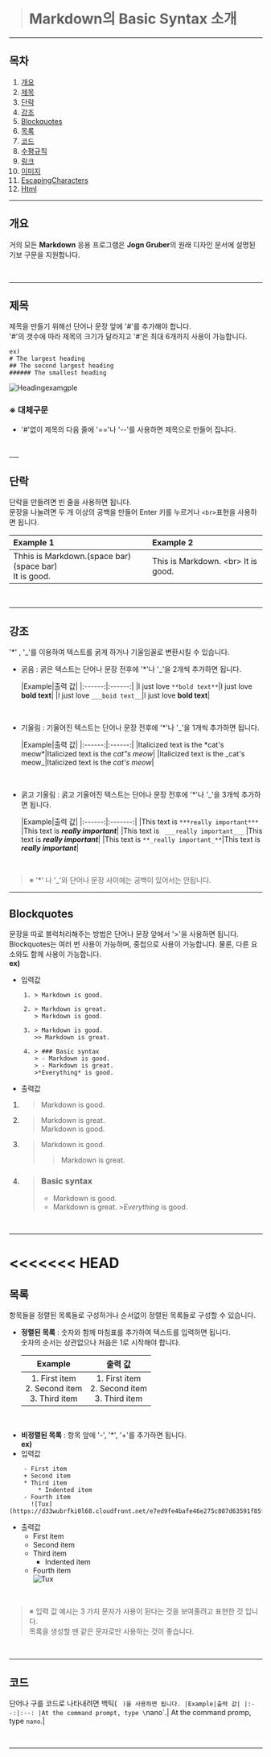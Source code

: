 > # Markdown의 Basic Syntax 소개

___

## **목차**
1. [개요](##개요)
2. [제목](##제목)
3. [단락](##단락)
4. [강조](##강조)
5. [Blockquotes](##Blockquotes)
6. [목록](##목록)
7. [코드](##코드)
8. [수평규칙](##수평규칙)
9. [링크](##링크)
10. [이미지](##이미지)
11. [EscapingCharacters](##EscapingCharacters)
12. [Html](##Html)


___

## **개요**
거의 모든 **Markdown** 응용 프로그램은 **Jogn Gruber**의 원래 디자인 문서에 설명된 기보 구문을 지원합니다.

<br>

___

## **제목**
제목을 만들기 위해선 단어나 문장 앞에 '#'를 추가해야 합니다. <br>
'#'의 갯수에 따라 제목의 크기가 달라지고 '#'은 최대 6개까지 사용이 가능합니다.

    ex)
    # The largest heading
    ## The second largest heading
    ###### The smallest heading

![Headingexamgple](https://docs.github.com/assets/images/help/writing/headings-rendered.png)

### ※ 대체구문
* '#'없이 제목의 다음 줄에 '=='나 '--'를 사용하면 제목으로 만들어 집니다.

<br>
___

## **단락**
단락을 만들려면 빈 줄을 사용하면 됩니다.  
문장을 나눌려면 두 개 이상의 공백을 만들어 Enter 키를 누르거나 `<br>`표현을 사용하면 됩니다.

|Example 1|Example 2|
|:--|:--|
|Thhis is Markdown.(space bar)(space bar) <br> It is good.|This is Markdown. \<br> It is good.

<br>

___

## **강조**
'*' , '_'를 이용하여 텍스트를 굵게 하거나 기울임꼴로 변환시킬 수 있습니다.

* 굵음 : 굵은 텍스트는 단어나 문장 전후에 '*'나 '_'을 2개씩 추가하면 됩니다.

  |Example|출력 값|
      |:------:|:------:|
  |I just love `**bold text**`|I just love **bold text**|
  |I just love `___boid text__`|I just love __bold text__|
<br>

* 기울림 :  기울어진 텍스트는 단어나 문장 전후에 '*'나 '_'을 1개씩 추가하면 됩니다.

  |Example|출력 값|
      |:------:|:------:|
  |Italicized text is the \*cat's meow*|Italicized text is the *cat"s meow*|
  |Italicized text is the \_cat's meow_|Italicized text is the _cat's meow_|
<br>

* 굵고 기울림 : 굵고 기울어진 텍스트는 단어나 문장 전후에 '*'나 '_'을 3개씩 추가하면 됩니다.

  |Example|출력 값|
      |:------:|:-------:|
  |This text is `***really important***` |This text is ***really important***|
  |This text is ` ___really important___`  |This text is ___really important___|
  |This text is `**_really important_**`|This text is **_really important_**|
<br>

> ※ '*' 나 '_'와 단어나 문장 사이에는 공백이 있어서는 안됩니다.
___

## **Blockquotes**
문장을 따로 블럭처리해주는 방법은 단어나 문장 앞에서 '>'을 사용하면 됩니다. Blockquotes는 여러 번 사용이 가능하며, 중첩으로 사용이 가능합니다. 물론, 다른 요소와도 함께 사용이 가능합니다.  
**ex)**
* 입력값
``` 
    1. > Markdown is good.  

    2. > Markdown is great.  
       > Markdown is good.  

    3. > Markdown is good.
       >> Markdown is great.  

    4. > ### Basic syntax
       > - Markdown is good.
       > - Markdown is great.
       >*Everything* is good.
```
* 출력값
1. > Markdown is good.

2. > Markdown is great.  
   > Markdown is good.

3. > Markdown is good.
   >> Markdown is great.

4. > ### **Basic syntax**
   > - Markdown is good.
   > - Markdown is great.
       >*Everything* is good.

<br>

___
<<<<<<< HEAD
=======

## **목록**
항목들을 정렬된 목록들로 구성하거나 순서없이 정렬된 목록들로 구성할 수 있습니다.

* **정렬된 목록** : 숫자와 함께 마침표를 추가하여 텍스트를 입력하면 됩니다.  
  숫자의 순서는 상관없으나 처음은 1로 시작해야 합니다.

  |Example|출력 값|
  |:--:|:--:|
  |1. First item<br>2. Second item<br>3. Third item|  1. First item<br>2. Second item<br>3. Third item|

<br>

* **비정렬된 목록** : 항목 앞에 '-', '*', '+'를 추가하면 됩니다.  
  **ex)**
* 입력값
``` 
    - First item
    + Second item
    * Third item
        * Indented item
    - Fourth item
      ![Tux](https://d33wubrfki0l68.cloudfront.net/e7ed9fe4bafe46e275c807d63591f85f9ab246ba/e2d28/assets/images/tux.png)
```
* 출력값
    - First item
    + Second item
    * Third item
        * Indented item
    - Fourth item  
      ![Tux](https://d33wubrfki0l68.cloudfront.net/e7ed9fe4bafe46e275c807d63591f85f9ab246ba/e2d28/assets/images/tux.png)

<br>

> ※ 입력 값 예시는 3 가지 문자가 사용이 된다는 것을 보여줄려고 표현한 것 입니다.  
목록을 생성할 땐 같은 문자로만 사용하는 것이 좋습니다.

<br>

___

## **코드**
단어나 구를 코드로 나타내려면 백틱( ` )을 사용하면 됩니다.
|Example|출력 값|
|:--:|:--:
|At the command prompt, type \`nano\`.| At the command promp, type `nano`.|

<br>

___

